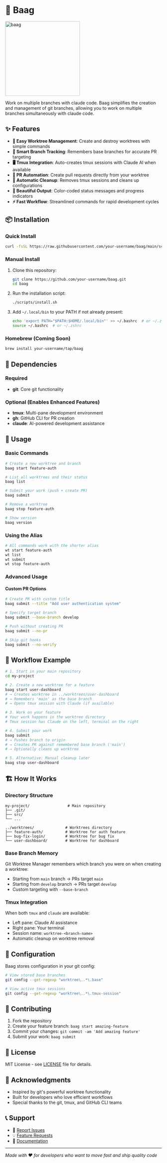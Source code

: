 # 🌳 Baag

<img width="240" alt="baag" src="https://github.com/user-attachments/assets/f6c2a416-3ce3-492f-b1ae-4912cd4c9e31" />

Work on multiple branches with claude code. Baag simplifies the creation and management of git branches, allowing you to work on multiple branches simultaneously with claude code.

## ✨ Features

- **🌿 Easy Worktree Management**: Create and destroy worktrees with simple commands
- **🎯 Smart Branch Tracking**: Remembers base branches for accurate PR targeting
- **🖥️ Tmux Integration**: Auto-creates tmux sessions with Claude AI when available
- **🔄 PR Automation**: Create pull requests directly from your worktree
- **🧹 Automatic Cleanup**: Removes tmux sessions and cleans up configurations
- **🎨 Beautiful Output**: Color-coded status messages and progress indicators
- **⚡ Fast Workflow**: Streamlined commands for rapid development cycles

## 📦 Installation

### Quick Install

```bash
curl -fsSL https://raw.githubusercontent.com/your-username/baag/main/scripts/install.sh | bash
```

### Manual Install

1. Clone this repository:
   ```bash
   git clone https://github.com/your-username/baag.git
   cd baag
   ```

2. Run the installation script:
   ```bash
   ./scripts/install.sh
   ```

3. Add `~/.local/bin` to your PATH if not already present:
   ```bash
   echo 'export PATH="$PATH:$HOME/.local/bin"' >> ~/.bashrc  # or ~/.zshrc
   source ~/.bashrc  # or ~/.zshrc
   ```

### Homebrew (Coming Soon)

```bash
brew install your-username/tap/baag
```

## 🎯 Dependencies

### Required
- **git**: Core git functionality

### Optional (Enables Enhanced Features)
- **tmux**: Multi-pane development environment
- **gh**: GitHub CLI for PR creation
- **claude**: AI-powered development assistance

## 🚀 Usage

### Basic Commands

```bash
# Create a new worktree and branch
baag start feature-auth

# List all worktrees and their status
baag list

# Submit your work (push + create PR)
baag submit

# Remove a worktree
baag stop feature-auth

# Show version
baag version
```

### Using the Alias

```bash
# All commands work with the shorter alias
wt start feature-auth
wt list
wt submit
wt stop feature-auth
```

### Advanced Usage

#### Custom PR Options
```bash
# Create PR with custom title
baag submit --title "Add user authentication system"

# Specify target branch
baag submit --base-branch develop

# Push without creating PR
baag submit --no-pr

# Skip git hooks
baag submit --no-verify
```

## 📁 Workflow Example

```bash
# 1. Start in your main repository
cd my-project

# 2. Create a new worktree for a feature
baag start user-dashboard
# → Creates worktree in ../worktrees/user-dashboard
# → Remembers 'main' as the base branch
# → Opens tmux session with Claude (if available)

# 3. Work on your feature
# Your work happens in the worktree directory
# Tmux session has Claude on the left, terminal on the right

# 4. Submit your work
baag submit
# → Pushes branch to origin
# → Creates PR against remembered base branch ('main')
# → Optionally cleans up worktree

# 5. Alternative: Manual cleanup later
baag stop user-dashboard
```

## 🏗️ How It Works

### Directory Structure
```
my-project/                 # Main repository
├── .git/
├── src/
└── ...

../worktrees/              # Worktrees directory
├── feature-auth/          # Worktree for auth feature
├── bug-fix-login/         # Worktree for bug fix
└── user-dashboard/        # Worktree for dashboard
```

### Base Branch Memory
Git Worktree Manager remembers which branch you were on when creating a worktree:
- Starting from `main` branch → PRs target `main`
- Starting from `develop` branch → PRs target `develop`
- Custom targeting with `--base-branch`

### Tmux Integration
When both `tmux` and `claude` are available:
- Left pane: Claude AI assistance
- Right pane: Your terminal
- Session name: `worktree-<branch-name>`
- Automatic cleanup on worktree removal

## 🔧 Configuration

Baag stores configuration in your git config:

```bash
# View stored base branches
git config --get-regexp "worktree\..*\.base"

# View active tmux sessions
git config --get-regexp "worktree\..*\.tmux-session"
```

## 🤝 Contributing

1. Fork the repository
2. Create your feature branch: `baag start amazing-feature`
3. Commit your changes: `git commit -am 'Add amazing feature'`
4. Submit your work: `baag submit`

## 📄 License

MIT License - see [LICENSE](LICENSE) file for details.

## 🙏 Acknowledgments

- Inspired by git's powerful worktree functionality
- Built for developers who love efficient workflows
- Special thanks to the git, tmux, and GitHub CLI teams

## 📞 Support

- 🐛 [Report Issues](https://github.com/your-username/baag/issues)
- 💡 [Feature Requests](https://github.com/your-username/baag/issues)
- 📖 [Documentation](https://github.com/your-username/baag/wiki)

---

*Made with ❤️ for developers who want to move fast and ship quality code*
